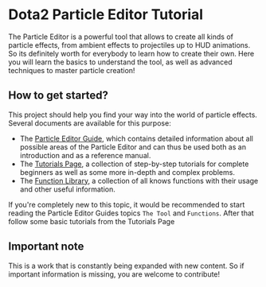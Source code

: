 
# Dota2 Particle Editor Tutorial

The Particle Editor is a powerful tool that allows to create all kinds of particle effects, from ambient effects to projectiles up to HUD animations. So its definitely worth for everybody to learn how to create their own.
Here you will learn the basics to understand the tool, as well as advanced techniques to master particle creation!

## How to get started?
This project should help you find your way into the world of particle effects. Several documents are available for this purpose:
- The [Particle Editor Guide](https://github.com/Nibuja05/dota_particle_editor_tutorial/blob/master/Particle%20Editor%20Guide.md), which contains detailed information about all possible areas of the Particle Editor and can thus be used both as an introduction and as a reference manual.
- The [Tutorials Page](https://github.com/Nibuja05/dota_particle_editor_tutorial/blob/master/Tutorials.md), a collection of step-by-step tutorials for complete beginners as well as some more in-depth and complex problems.
- The [Function Library](https://github.com/Nibuja05/dota_particle_editor_tutorial/blob/master/Function%20Library.md), a collection of all knows functions with their usage and other useful information.

If you're completely new to this topic, it would be recommended to start reading the Particle Editor Guides topics `The Tool` and `Functions`. After that follow some basic tutorials from the Tutorials Page


## Important note
This is a work that is constantly being expanded with new content. So if important information is missing, you are welcome to contribute!

